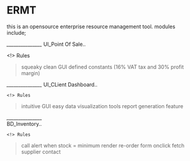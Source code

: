 # ERMT
this is an opensource enterprise resource management tool.
modules include;

*_______________*
UI_Point Of Sale..

  <!> Rules
> squeaky clean GUI
> defined constants (16% VAT tax and 30% profit margin)
> 

*_______________*
UI_CLient Dashboard..

    <!> Rules
  > intuitive GUI
  > easy data visualization tools
  > report generation feature
  
*_______________*  
BD_Inventory..
  
    <!> Rules
  >call alert when stock = minimum
  >render re-order form onclick
  >fetch supplier contact

